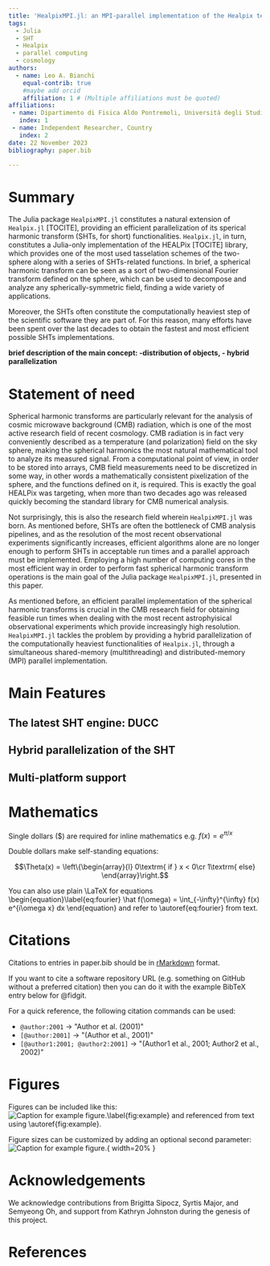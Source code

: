 ```yaml
---
title: 'HealpixMPI.jl: an MPI-parallel implementation of the Healpix tessellation scheme in Julia'
tags:
  - Julia
  - SHT
  - Healpix
  - parallel computing
  - cosmology
authors:
  - name: Leo A. Bianchi
    equal-contrib: true
    #maybe add orcid
    affiliation: 1 # (Multiple affiliations must be quoted)
affiliations:
 - name: Dipartimento di Fisica Aldo Pontremoli, Università degli Studi di Milano, Milan, Italy
   index: 1
 - name: Independent Researcher, Country
   index: 2
date: 22 November 2023
bibliography: paper.bib

---
```


# Summary

The Julia package `HealpixMPI.jl` constitutes a natural extension of 
`Healpix.jl` [TOCITE], providing an efficient parallelization of its sperical harmonic
transform (SHTs, for short) functionalities.
`Healpix.jl`, in turn, constitutes a Julia-only implementation of the HEALPix [TOCITE]
library, which provides one of the most used tasselation schemes of the two-sphere along with 
a series of SHTs-related functions.
In brief, a spherical harmonic transform can be seen as a sort of two-dimensional Fourier transform defined on
the sphere, which can be used to decompose and analyze any spherically-symmetric field, finding a wide variety of applications.

Moreover, the SHTs often constitute the computationally heaviest step of the scientific software they are part of.
For this reason, many efforts have been spent over the last decades to obtain the fastest and most efficient 
possible SHTs implementations.

**brief description of the main concept: -distribution of objects, - hybrid parallelization**


# Statement of need

Spherical harmonic transforms are particularly relevant for the analysis of cosmic microwave background (CMB) radiation, 
which is one of the most active research field of recent cosmology.
CMB radiation is in fact very conveniently described as a temperature (and polarization) field on the sky sphere, 
making the spherical harmonics the most natural mathematical tool to analyze its measured signal.
From a computational point of view, in order to be stored into arrays, CMB field measurements need to be discretized in some way, 
in other words a mathematically consistent pixelization of the sphere, and the functions defined on it, is required.
This is exactly the goal HEALPix was targeting, when more than two decades ago was released 
quickly becoming the standard library for CMB numerical analysis.

Not surprisingly, this is also the research field wherein `HealpixMPI.jl` was born.
As mentioned before, SHTs are often the bottleneck of CMB analysis pipelines, and as the resolution
of the most recent observational experiments significantly increases, efficient algorithms alone
are no longer enough to perform SHTs in acceptable run times and a parallel approach must be implemented.
Employing a high number of computing cores in the most efficient way in order to perform fast spherical harmonic transform
operations is the main goal of the Julia package `HealpixMPI.jl`, presented in this paper.

As mentioned before, an efficient parallel implementation of the spherical harmonic 
transforms is crucial in the CMB research field for obtaining feasible run times 
when dealing with the most recent astrophyisical observational experiments which 
provide increasingly high resolution.
`HealpixMPI.jl` tackles the problem by providing a hybrid parallelization of the 
computationally heaviest functionalities of `Healpix.jl`, through a simultaneous 
shared-memory (multithreading) and distributed-memory (MPI) parallel implementation.

# Main Features

## The latest SHT engine: DUCC

## Hybrid parallelization of the SHT

## Multi-platform support


# Mathematics

Single dollars ($) are required for inline mathematics e.g. $f(x) = e^{\pi/x}$

Double dollars make self-standing equations:

$$\Theta(x) = \left\{\begin{array}{l}
0\textrm{ if } x < 0\cr
1\textrm{ else}
\end{array}\right.$$

You can also use plain \LaTeX for equations
\begin{equation}\label{eq:fourier}
\hat f(\omega) = \int_{-\infty}^{\infty} f(x) e^{i\omega x} dx
\end{equation}
and refer to \autoref{eq:fourier} from text.

# Citations

Citations to entries in paper.bib should be in
[rMarkdown](http://rmarkdown.rstudio.com/authoring_bibliographies_and_citations.html)
format.

If you want to cite a software repository URL (e.g. something on GitHub without a preferred
citation) then you can do it with the example BibTeX entry below for @fidgit.

For a quick reference, the following citation commands can be used:
- `@author:2001`  ->  "Author et al. (2001)"
- `[@author:2001]` -> "(Author et al., 2001)"
- `[@author1:2001; @author2:2001]` -> "(Author1 et al., 2001; Author2 et al., 2002)"

# Figures

Figures can be included like this:
![Caption for example figure.\label{fig:example}](figure.png)
and referenced from text using \autoref{fig:example}.

Figure sizes can be customized by adding an optional second parameter:
![Caption for example figure.](figure.png){ width=20% }

# Acknowledgements

We acknowledge contributions from Brigitta Sipocz, Syrtis Major, and Semyeong
Oh, and support from Kathryn Johnston during the genesis of this project.

# References
